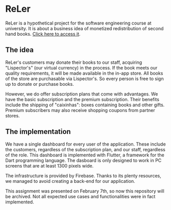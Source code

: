 # ReLer
ReLer is a hypothetical project for the software engineering course at university. It is about a
business idea of monetized redistribution of second hand books. [Click here to access it](
https://reler-sweufrgs.web.app/).

## The idea
ReLer's customers may donate their books to our staff, acquiring "Lispector's" (our virtual
currency) in the process. If the book meets our quality requirements, it will be made available in
the in-app store. All books of the store are purchasable via Lispector's. So every person is free
to sign up to donate or purchase books.

However, we do offer subscription plans that come with advantages. We have the basic subscription
and the premium subscription. Their benefits include the shipping of "caixinhas": boxes containing
books and other gifts. Premium subscribers may also receive shopping coupons from partner stores.

## The implementation
We have a single dashboard for every user of the application. These include the customers,
regardless of the subscription plan, and our staff, regardless of the role. This dashboard is
implemented with Flutter, a framework for the Dart programming language. The dasboard is only
designed to work in PC screens that are at least 1300 pixels wide.

The infrastructure is provided by Firebase. Thanks to its plenty resources, we managed to
avoid creating a back-end for our application.

This assignment was presented on February 7th, so now this repository will be archived. Not
all expected use cases and functionalities were in fact implemented.
